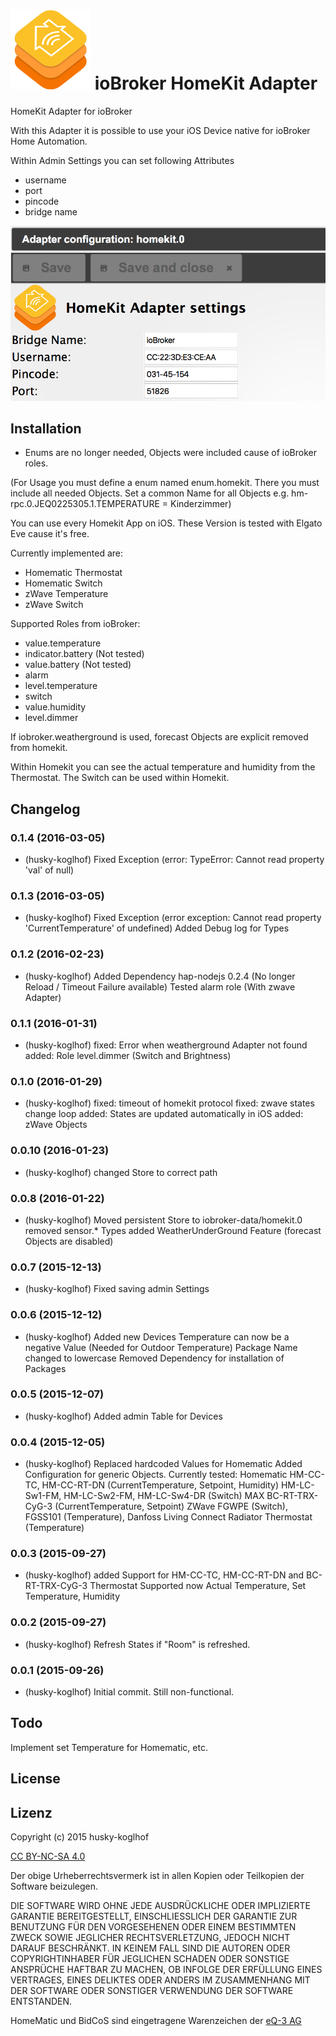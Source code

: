 ![Logo](admin/homekit.png)
ioBroker HomeKit Adapter
==============

HomeKit Adapter for ioBroker

With this Adapter it is possible to use your iOS Device native for ioBroker Home Automation.

Within Admin Settings you can set following Attributes
- username
- port
- pincode
- bridge name

![admin-settings](img/admin_settings.png)

## Installation
- Enums are no longer needed, Objects were included cause of ioBroker roles.

(For Usage you must define a enum named enum.homekit.
There you must include all needed Objects.
Set a common Name for all Objects e.g. hm-rpc.0.JEQ0225305.1.TEMPERATURE = Kinderzimmer)

You can use every Homekit App on iOS. These Version is tested with Elgato Eve cause it's free.

Currently implemented are: 
 - Homematic Thermostat
 - Homematic Switch
 - zWave Temperature
 - zWave Switch
 
Supported Roles from ioBroker:
 - value.temperature
 - indicator.battery (Not tested)
 - value.battery (Not tested)
 - alarm
 - level.temperature
 - switch
 - value.humidity
 - level.dimmer

If iobroker.weatherground is used, forecast Objects are explicit removed from homekit.
 
Within Homekit you can see the actual temperature and humidity from the Thermostat.
The Switch can be used within Homekit.

## Changelog
### 0.1.4 (2016-03-05)
 - (husky-koglhof)
   Fixed Exception (error: TypeError: Cannot read property 'val' of null)
   
### 0.1.3 (2016-03-05)
 - (husky-koglhof)
   Fixed Exception (error exception: Cannot read property 'CurrentTemperature' of undefined)
   Added Debug log for Types
   
### 0.1.2 (2016-02-23)
 - (husky-koglhof)
   Added Dependency hap-nodejs 0.2.4 (No longer Reload / Timeout Failure available)
   Tested alarm role (With zwave Adapter)
   
### 0.1.1 (2016-01-31)
 - (husky-koglhof)
   fixed: Error when weatherground Adapter not found
   added: Role level.dimmer (Switch and Brightness)
   
### 0.1.0 (2016-01-29)
 - (husky-koglhof) 
   fixed: timeout of homekit protocol
   fixed: zwave states change loop
   added: States are updated automatically in iOS
   added: zWave Objects

### 0.0.10 (2016-01-23)
 - (husky-koglhof) changed Store to correct path
 
### 0.0.8 (2016-01-22)
 - (husky-koglhof) Moved persistent Store to iobroker-data/homekit.0
   removed sensor.* Types
   added WeatherUnderGround Feature (forecast Objects are disabled)
   
### 0.0.7 (2015-12-13)
 - (husky-koglhof) Fixed saving admin Settings
 
### 0.0.6 (2015-12-12)
 - (husky-koglhof) Added new Devices
   Temperature can now be a negative Value (Needed for Outdoor Temperature)
   Package Name changed to lowercase
   Removed Dependency for installation of Packages
   
### 0.0.5 (2015-12-07)
 - (husky-koglhof) Added admin Table for Devices
 
### 0.0.4 (2015-12-05)
 - (husky-koglhof) Replaced hardcoded Values for Homematic
   Added Configuration for generic Objects.
   Currently tested:
   Homematic
   HM-CC-TC, HM-CC-RT-DN (CurrentTemperature, Setpoint, Humidity)
   HM-LC-Sw1-FM, HM-LC-Sw2-FM, HM-LC-Sw4-DR (Switch)
   MAX
   BC-RT-TRX-CyG-3 (CurrentTemperature, Setpoint)
   ZWave
   FGWPE (Switch), FGSS101 (Temperature), Danfoss Living Connect Radiator Thermostat (Temperature) 
   
### 0.0.3 (2015-09-27)
 - (husky-koglhof) added Support for HM-CC-TC, HM-CC-RT-DN and BC-RT-TRX-CyG-3 Thermostat
   Supported now Actual Temperature, Set Temperature, Humidity
 
### 0.0.2 (2015-09-27)
 - (husky-koglhof) Refresh States if "Room" is refreshed.
 
### 0.0.1 (2015-09-26)
 - (husky-koglhof) Initial commit. Still non-functional.

## Todo
Implement set Temperature for Homematic, etc.

## License

## Lizenz

Copyright (c) 2015 husky-koglhof

[CC BY-NC-SA 4.0](http://creativecommons.org/licenses/by-nc-sa/4.0/)

Der obige Urheberrechtsvermerk ist in allen Kopien oder Teilkopien der Software beizulegen.

DIE SOFTWARE WIRD OHNE JEDE AUSDRÜCKLICHE ODER IMPLIZIERTE GARANTIE BEREITGESTELLT, EINSCHLIESSLICH DER GARANTIE ZUR BENUTZUNG FÜR DEN VORGESEHENEN ODER EINEM BESTIMMTEN ZWECK SOWIE JEGLICHER RECHTSVERLETZUNG, JEDOCH NICHT DARAUF BESCHRÄNKT. IN KEINEM FALL SIND DIE AUTOREN ODER COPYRIGHTINHABER FÜR JEGLICHEN SCHADEN ODER SONSTIGE ANSPRÜCHE HAFTBAR ZU MACHEN, OB INFOLGE DER ERFÜLLUNG EINES VERTRAGES, EINES DELIKTES ODER ANDERS IM ZUSAMMENHANG MIT DER SOFTWARE ODER SONSTIGER VERWENDUNG DER SOFTWARE ENTSTANDEN.

HomeMatic und BidCoS sind eingetragene Warenzeichen der [eQ-3 AG](http://eq-3.de)

